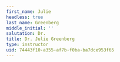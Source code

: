 ```yaml
---
first_name: Julie
headless: true
last_name: Greenberg
middle_initial: ''
salutation: Dr.
title: Dr. Julie Greenberg
type: instructor
uid: 74443f10-a355-af7b-f0ba-ba7dce953f65
---
```

